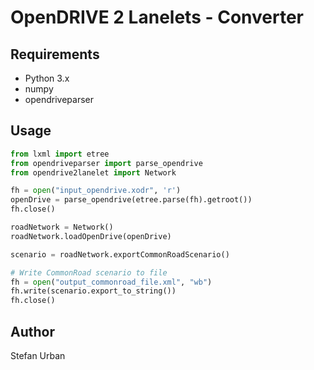 # OpenDRIVE 2 Lanelets - Converter

## Requirements

- Python 3.x
- numpy
- opendriveparser

## Usage

```python
from lxml import etree
from opendriveparser import parse_opendrive
from opendrive2lanelet import Network

fh = open("input_opendrive.xodr", 'r')
openDrive = parse_opendrive(etree.parse(fh).getroot())
fh.close()

roadNetwork = Network()
roadNetwork.loadOpenDrive(openDrive)

scenario = roadNetwork.exportCommonRoadScenario()

# Write CommonRoad scenario to file
fh = open("output_commonroad_file.xml", "wb")
fh.write(scenario.export_to_string())
fh.close()
```

## Author

Stefan Urban